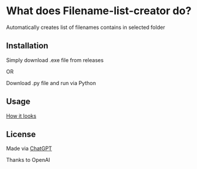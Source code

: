 # What does Filename-list-creator do?

Automatically creates list of filenames contains in selected folder
## Installation

Simply download .exe file from releases

OR

Download .py file and run via Python


## Usage

[How it looks](https://imgur.com/a/o6bs8yC)


## License

Made via [ChatGPT](https://chatgpt.com/)

Thanks to OpenAI

